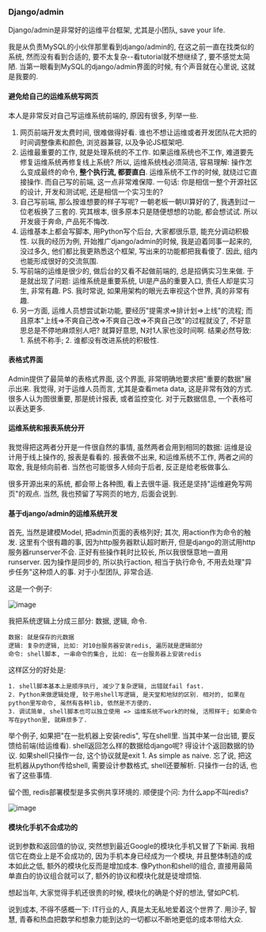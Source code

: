 ### Django/admin


Django/admin是非常好的运维平台框架, 尤其是小团队, save your life.

我是从负责MySQL的小伙伴那里看到django/admin的, 在这之前一直在找类似的系统, 然而没有看到合适的, 要不太复杂--看tutorial就不想继续了, 要不感觉太简陋. 当第一眼看到MySQL的django/admin界面的时候, 有个声音就在心里说, 这就是我要的.


#### 避免给自己的运维系统写网页 

本人是非常反对自己写运维系统前端的, 原因有很多, 列举一些.

1. 网页前端开发太费时间, 很难做得好看. 谁也不想让运维或者开发团队花大把的时间调整像素和颜色, 浏览器兼容, 以及争论JS框架吧.
2. 运维最重要的工作, 就是处理系统的不工作. 如果运维系统也不工作, 难道要先修复运维系统再修复线上系统?  所以, 运维系统栈必须简洁, 容易理解: 操作怎么变成最终的命令, **整个执行流, 都要直白**. 运维系统不工作的时候, 就绕过它直接操作. 而自己写的前端, 这一点非常难保障. 一句话: 你是相信一整个开源社区的设计, 开发和测试呢, 还是相信一个实习生的?
3. 自己写前端, 那么按谁想要的样子写呢? 一朝老板一朝UI算好的了, 我遇到过一位老板换了三套的. 究其根本, 很多原本只是随便想想的功能, 都会想试试. 所以开发疲于奔命, 产品死不悔改.
4. 运维基本上都会写脚本, 用Python写个后台, 大家都很乐意, 能充分调动积极性. 以我的经历为例, 开始推广django/admin的时候, 我是迫着同事一起来的, 没过多久, 他们都比我更熟悉这个框架, 写出来的功能都把我看傻了. 因此, 组内也能形成很好的交流氛围.
5. 写前端的运维是很少的, 做后台的又看不起做前端的, 总是招俩实习生来做. 于是就出现了问题: 运维系统是重要系统, UI是产品的重要入口, 责任人却是实习生, 非常有趣. PS. 我时常说, 如果用架构的眼光去审视这个世界, 真的非常有趣. 
6. 另一方面, 运维人员想尝试新功能, 要经历"提需求=>排计划=>上线"的流程; 而且原本"上线=>不爽自己改=>不爽自己改=>不爽自己改"的过程就没了, 不好意思总是不停地麻烦别人吧? 就算好意思, N对1人家也没时间啊. 结果必然导致: 1. 系统不称手; 2. 谁都没有改进系统的积极性.

#### 表格式界面

Admin提供了最简单的表格式界面, 这个界面, 非常明确地要求把"重要的数据"展示出来. 我觉得, 对于运维人员而言, 尤其是查看meta data, 这是非常有效的方式. 很多人认为图很重要, 那是统计报表, 或者监控变化. 对于元数据信息, 一个表格可以表达更多. 

#### 运维系统和报表系统分开

我觉得把这两者分开是一件很自然的事情, 虽然两者会用到相同的数据: 运维是设计用于线上操作的, 报表是看看的. 报表做不出来, 和运维系统不工作, 两者之间的取舍, 我是倾向前者. 当然也可能很多人倾向于后者, 反正是给老板做事么. 

很多开源出来的系统, 都会带上各种图, 看上去很牛逼. 我还是坚持"运维避免写网页"的观点. 当然, 我也预留了写网页的地方, 后面会说到.

#### 基于django/admin的运维系统开发

首先, 当然是建模Model, 把admin页面的表格列好; 其次, 用action作为命令的触发. 这里有个很有趣的事, 因为http服务器默认超时断开, 但是django的测试用http服务器runserver不会. 正好有些操作耗时比较长, 所以我很惬意地一直用runserver. 因为操作是同步的, 所以执行action, 相当于执行命令, 不用去处理"异步任务"这种烦人的事. 对于小型团队, 非常合适. 

这是一个例子:

![image](https://github.com/covering/arch_ops_stories/blob/master/imgs/redis_django.jpg)

我把系统逻辑上分成三部分: 数据, 逻辑, 命令.

	数据: 就是保存的元数据 
	逻辑: 复杂的逻辑, 比如: 对10台服务器安装redis, 遍历就是逻辑部分
	命令: shell脚本, 一串命令的集合, 比如: 在一台服务器上安装redis

这样区分的好处是: 

	1. shell脚本基本上是顺序执行, 减少了复杂逻辑, 出错就fail fast.
	2. Python来做逻辑处理, 较于用shell写逻辑, 是天堂和地狱的区别. 相对的, 如果在python里写命令, 虽然有各种lib, 依然是不方便的.
	3. 调试简单, shell脚本也可以独立使用 => 运维系统不work的时候, 活照样干; 如果命令写在python里, 就麻烦多了.


举个例子, 如果把"在一批机器上安装redis", 写在shell里. 当其中某一台出错, 要反馈给前端(给运维看). shell返回怎么样的数据给django呢? 得设计个返回数据的协议. 如果shell只操作一台, 这个协议就是exit 1. As simple as naive. 忘了说, 把这批机器从python传给shell, 需要设计参数格式, shell还要解析. 只操作一台的话, 也省了这些事情.

留个图, redis部署模型是多实例共享环境的. 顺便提个问: 为什么app不叫redis?

![image](https://github.com/covering/arch_ops_stories/blob/master/imgs/dir_tree.jpg)



#### 模块化手机不会成功的

说到参数和返回值的协议, 突然想到最近Google的模块化手机又冒了下新闻. 我相信它在商业上是不会成功的, 因为手机本身已经成为一个模块, 并且整体制造的成本如此之低, 额外的模块化反而是增加成本. 像Python和shell的组合, 直接用最简单直白的协议组合就可以了, 额外的协议和模块化就是徒增烦恼. 

想起当年, 大家觉得手机还很贵的时候, 模块化的确是个好的想法, 譬如PC机. 

说到成本, 不得不感概一下: IT行业的人, 真是太无私地爱着这个世界了. 用沙子, 智慧, 青春和热血把数学和想象力能到达的一切都以不断地更低的成本带给大众.

